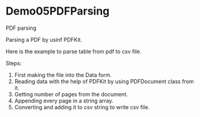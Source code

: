 # Demo05PDFParsing
PDF parsing 

Parsing a PDF by usinf PDFKit.

Here is the example to parse table from pdf to csv file.

Steps:

1.  First making the file into the Data form.
2.  Reading data with the help of PDFKit by using PDFDocument class from it.
3.  Getting number of pages from the document.
4.  Appending every page in a string array.
5.  Converting and adding it to csv string to write csv file.
